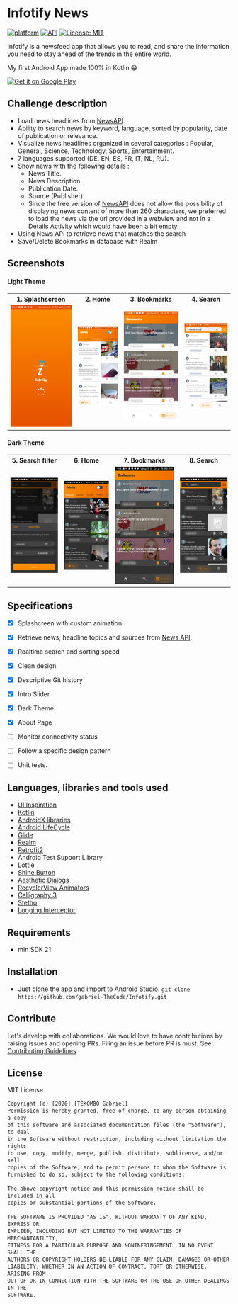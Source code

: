 # Infotify News
[![platform](https://img.shields.io/badge/platform-Android-yellow.svg)](https://www.android.com)
[![API](https://img.shields.io/badge/API-21%2B-brightgreen.svg?style=plastic)](https://android-arsenal.com/api?level=21)
[![License: MIT](https://img.shields.io/badge/License-MIT-red.svg)](https://opensource.org/licenses/MIT)

 Infotify is a newsfeed app that allows you to read, and share the information you need to stay ahead of the trends in the entire world.

 My first Android App made 100% in Kotlin 😁

 <a href="https://play.google.com/store/apps/details?id=com.thecode.infotify">
    <img alt="Get it on Google Play"
        height="80"
        src="https://play.google.com/intl/en_us/badges/images/generic/en_badge_web_generic.png" />
</a>

<a name="description"></a>
## Challenge description
- Load news headlines from [NewsAPI](https://newsapi.org/).
- Ability to search news by keyword, language, sorted by popularity, date of publication or relevance.
- Visualize news headlines organized in several categories : Popular, General, Science, Technology, Sports, Entertainment.
- 7 languages supported (DE, EN, ES, FR, IT, NL, RU).
- Show news with the following details :
    - News Title.
    - News Description.
    - Publication Date.
    - Source (Publisher).
    - Since the free version of [NewsAPI](https://newsapi.org/) does not allow the possibility of displaying news content of more than 260 characters, we preferred to load the news via the url provided in a webview and not in a Details Activity which would have been a bit empty.
- Using News API to retrieve news that matches the search
- Save/Delete Bookmarks in database with Realm

<a name="screenshots"></a>
## Screenshots

#### Light Theme
<table style="width:100%">
  <tr>
    <th>1. Splashscreen</th>
    <th>2. Home</th>
    <th>3. Bookmarks</th>
    <th>4. Search</th>
  </tr>
  <tr>
    <td><img src="https://github.com/gabriel-TheCode/AndroidLibrariesAssets/raw/master/Infotify/4.jpg"/></td>
    <td><img src="https://github.com/gabriel-TheCode/AndroidLibrariesAssets/raw/master/Infotify/1.jpg"/></td>
    <td><img src="https://github.com/gabriel-TheCode/AndroidLibrariesAssets/raw/master/Infotify/2.jpg"/></td>
    <td><img src="https://github.com/gabriel-TheCode/AndroidLibrariesAssets/raw/master/Infotify/3.jpg"/></td>
  </tr>
   </table>


#### Dark Theme

  <table>
    <tr>
    <th>5. Search filter</th>
    <th>6. Home</th>
    <th>7. Bookmarks</th>
    <th>8. Search</th>
  </tr>
  <tr>
     <td><img src="https://github.com/gabriel-TheCode/AndroidLibrariesAssets/raw/master/Infotify/9.jpg"/></td>
      <td><img src="https://github.com/gabriel-TheCode/AndroidLibrariesAssets/raw/master/Infotify/6.jpg"/></td>
       <td><img src="https://github.com/gabriel-TheCode/AndroidLibrariesAssets/raw/master/Infotify/8.jpg"/></td>
       <td><img src="https://github.com/gabriel-TheCode/AndroidLibrariesAssets/raw/master/Infotify/7.jpg"/></td>
  </tr>
  </table>

<a name="specifications"></a>
## Specifications

- [x] Splashcreen with custom animation
- [x] Retrieve news, headline topics and sources from [News API](https://newsapi.org/).
- [x] Realtime search and sorting speed
- [x] Clean design
- [x] Descriptive Git history
- [x] Intro Slider
- [x] Dark Theme
- [x] About Page
- [ ] Monitor connectivity status
- [ ] Follow a specific design pattern
- [ ] Unit tests.


<a name="tools"></a>
## Languages, libraries and tools used

 * [UI Inspiration](https://dribbble.com/shots/5495387-News-App-Dark-and-Light-Theme)
 * [Kotlin](https://kotlinlang.org/)
 * [AndroidX libraries](https://developer.android.com/jetpack/androidx)
 * [Android LifeCycle](https://developer.android.com/topic/libraries/architecture)
 * [Glide](https://github.com/bumptech/glide)
 * [Realm](https://github.com/realm/realm-java)
 * [Retrofit2](https://github.com/square/retrofit)
 * Android Test Support Library
 * [Lottie](https://github.com/airbnb/lottie-android)
 * [Shine Button](https://github.com/ChadCSong/ShineButton)
 * [Aesthetic Dialogs](https://github.com/gabriel-TheCode/AestheticDialogs)
 * [RecyclerView Animators](https://github.com/wasabeef/recyclerview-animators)
 * [Calligraphy 3](https://github.com/inflationx/calligraphy3)
 * [Stetho](https://github.com/facebook/stetho)
 * [Logging Interceptor](https://github.com/square/okhttp/tree/master/okhttp-logging-interceptor)
 
<a name="requirements"></a>
## Requirements
- min SDK 21

<a name="installation"></a>
## Installation

- Just clone the app and import to Android Studio.
``git clone https://github.com/gabriel-TheCode/Infotify.git``


<a name="contribute"></a>
## Contribute

Let's develop with collaborations. We would love to have contributions by raising issues and opening PRs. Filing an issue before PR is must.
See [Contributing Guidelines](CONTRIBUTING.md).

<a name="license"></a>
## License

MIT License
```
Copyright (c) [2020] [TEKOMBO Gabriel]
Permission is hereby granted, free of charge, to any person obtaining a copy
of this software and associated documentation files (the "Software"), to deal
in the Software without restriction, including without limitation the rights
to use, copy, modify, merge, publish, distribute, sublicense, and/or sell
copies of the Software, and to permit persons to whom the Software is
furnished to do so, subject to the following conditions:

The above copyright notice and this permission notice shall be included in all
copies or substantial portions of the Software.

THE SOFTWARE IS PROVIDED "AS IS", WITHOUT WARRANTY OF ANY KIND, EXPRESS OR
IMPLIED, INCLUDING BUT NOT LIMITED TO THE WARRANTIES OF MERCHANTABILITY,
FITNESS FOR A PARTICULAR PURPOSE AND NONINFRINGEMENT. IN NO EVENT SHALL THE
AUTHORS OR COPYRIGHT HOLDERS BE LIABLE FOR ANY CLAIM, DAMAGES OR OTHER
LIABILITY, WHETHER IN AN ACTION OF CONTRACT, TORT OR OTHERWISE, ARISING FROM,
OUT OF OR IN CONNECTION WITH THE SOFTWARE OR THE USE OR OTHER DEALINGS IN THE
SOFTWARE.
```
